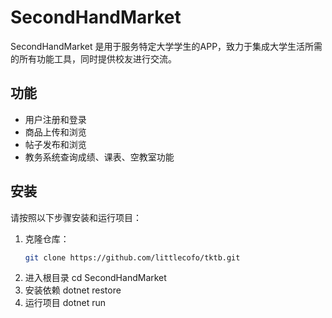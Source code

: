 # SecondHandMarket

SecondHandMarket 是用于服务特定大学学生的APP，致力于集成大学生活所需的所有功能工具，同时提供校友进行交流。

## 功能

- 用户注册和登录
- 商品上传和浏览
- 帖子发布和浏览
- 教务系统查询成绩、课表、空教室功能

## 安装

请按照以下步骤安装和运行项目：

1. 克隆仓库：
   ```sh
   git clone https://github.com/littlecofo/tktb.git
2. 进入根目录
   cd SecondHandMarket
3. 安装依赖
   dotnet restore
4. 运行项目
   dotnet run
